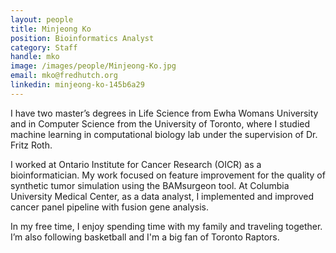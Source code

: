 ```yaml
---
layout: people
title: Minjeong Ko
position: Bioinformatics Analyst
category: Staff
handle: mko
image: /images/people/Minjeong-Ko.jpg
email: mko@fredhutch.org
linkedin: minjeong-ko-145b6a29
---
```


I have two master’s degrees in Life Science from Ewha Womans University and in Computer Science from the University of Toronto, where I studied machine learning in computational biology lab under the supervision of Dr. Fritz Roth. 

I worked at Ontario Institute for Cancer Research (OICR) as a bioinformatician. My work focused on feature improvement for the quality of synthetic tumor simulation using the BAMsurgeon tool. At Columbia University Medical Center, as a data analyst,  I implemented and improved cancer panel pipeline with fusion gene analysis.

In my free time, I enjoy spending time with my family and traveling together. I’m also following basketball and I'm a big fan of Toronto Raptors.

